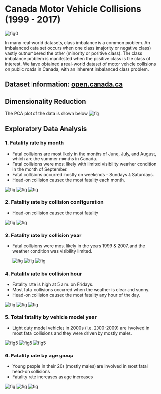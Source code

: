 # Canada Motor Vehicle Collisions (1999 - 2017)

![fig0](canada-collision/image/photo.jpg)

In many real-world datasets, class imbalance is a common problem. An imbalanced data set occurs when one class (majority or negative class) vastly outnumbered the other (minority or positive class). The class imbalance problem is manifested when the positive class is the class of interest. We have obtained a real-world dataset of motor vehicle collisions on public roads in Canada, with an inherent imbalanced class problem.

## Dataset Information: [open.canada.ca](https://open.canada.ca/data/en/dataset/1eb9eba7-71d1-4b30-9fb1-30cbdab7e63a)

## Dimensionality Reduction

The PCA plot of the data is shown below
![fig](canada-collision/image/pca.png)

## Exploratory Data Analysis

### 1. Fatality rate by month

- Fatal collisions are most likely in the months of June, July, and August, which are the summer months in Canada.
- Fatal collisions were most likely with limited visibility weather condition in the month of September.
- Fatal collisions occurred mostly on weekends - Sundays & Saturdays.
- Head-on collision caused the most fatality each month.

![fig](canada-collision/image/fig9a.png)
![fig](canada-collision/image/fig9b.png)
![fig](canada-collision/image/fig9c.png)

### 2. Fatality rate by collision configuration

- Head-on collision caused the most fatality

![fig](canada-collision/image/fig_conf1.png)
![fig](canada-collision/image/fig_conf2.png)
 
### 3. Fatality rate by collision year

- Fatal collisions were most likely in the years 1999 & 2007, and the weather condition was visibility limited.

  ![fig](canada-collision/image/fig1c.png)
  ![fig](canada-collision/image/fig1a.png)
  ![fig](canada-collision/image/fig1b.png)

### 4. Fatality rate by collision hour

- Fatality rate  is high at 5 a.m. on Fridays.
- Most fatal collisions occurred when the weather is clear and sunny.
- Head-on collision caused the most fatality any hour of the day.

![fig](canada-collision/image/fig_h1.png)
![fig](canada-collision/image/fig_h2.png)
![fig](canada-collision/image/fig_h3.png)

### 5. Total fatality by vehicle model year

- Light duty model vehicles in 2000s (i.e. 2000-2009) are involved in most fatal collisions and they were driven by mostly males.

![fig5](canada-collision/image/fig5a.png)
![fig5](canada-collision/image/fig5b.png)
![fig5](canada-collision/image/fig7.png)

### 6. Fatality rate by age group

- Young people in their 20s (mostly males) are involved in most fatal head-on collisions
- Fatality rate increases as age increases

![fig](canada-collision/image/fig3a.png)
![fig](canada-collision/image/fig3b.png)
![fig](canada-collision/image/fig3c.png)

